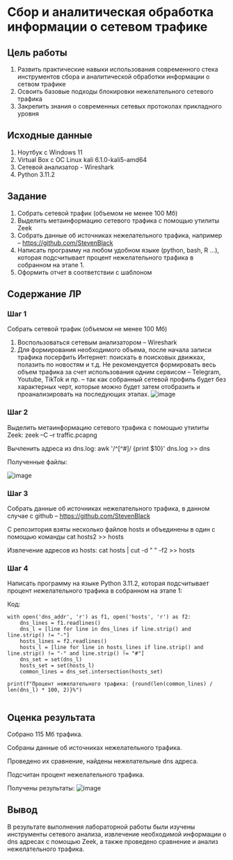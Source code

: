 # Сбор и аналитическая обработка информации о сетевом трафике

## Цель работы

1. Развить практические навыки использования современного стека инструментов сбора и аналитической обработки информации о сетвом трафике
2. Освоить базовые подходы блокировки нежелательного сетевого трафика
3. Закрепить знания о современных сетевых протоколах прикладного уровня

## ️Исходные данные

1. Ноутбук с Windows 11
2. Virtual Box с ОС Linux kali 6.1.0-kali5-amd64
3. Сетевой анализатор - Wireshark
4. Python 3.11.2

## ️Задание

1. Собрать сетевой трафик (объемом не менее 100 Мб)
2. Выделить метаинформацию сетевого трафика с помощью утилиты Zeek
3. Собрать данные об источниках нежелательного трафика, например – https://github.com/StevenBlack
4. Написать программу на любом удобном языке (python, bash, R …), которая подсчитывает процент нежелательного трафика в собранном на этапе 1.
5. Оформить отчет в соответствии с шаблоном

## Содержание ЛР

### Шаг 1

Собрать сетевой трафик (объемом не менее 100 Мб)

1. Воспользоваться сетевым анализатором – Wireshark
2. Для формирования необходимого объема, после начала записи трафика посерфить Интернет: поискать в поисковых движках, полазить по новостям и т.д. Не рекомендуется формировать весь объем трафика за счет использования одним сервисом – Telegram, Youtube, TikTok и пр. – так как собранный
сетевой профиль будет без характерных черт, которые можно будет затем отобразить и проанализировать на последующих этапах.
![image](https://user-images.githubusercontent.com/90778174/230844353-87cc2e3e-e78a-4763-b191-f923dbabdb8a.png)


### Шаг 2

Выделить метаинформацию сетевого трафика с помощью утилиты Zeek:
zeek –C –r traffic.pcapng

Вычленить адреса из dns.log:
awk '/^[^#]/ {print $10}' dns.log >> dns

Полученные файлы:

![image](https://user-images.githubusercontent.com/90778174/230844615-cd2a65eb-e45f-4ae7-ad48-e8a43460baca.png)


### Шаг 3

Собрать данные об источниках нежелательного трафика, в данном случае с github – https://github.com/StevenBlack

С репозитория взяты несколько файлов hosts и объединены в один с помощью команды cat hosts2 >> hosts

Извлечение адресов из hosts:
cat hosts | cut -d " " -f2 >> hosts

### Шаг 4

Написать программу на языке Python 3.11.2, которая подсчитывает процент
нежелательного трафика в собранном на этапе 1:

Код:
```
with open('dns_addr', 'r') as f1, open('hosts', 'r') as f2:
	dns_lines = f1.readlines()		
	dns_l = [line for line in dns_lines if line.strip() and line.strip() != "-"]
	hosts_lines = f2.readlines()
	hosts_l = [line for line in hosts_lines if line.strip() and line.strip() != "-" and line.strip() != "#"]
	dns_set = set(dns_l)
	hosts_set = set(hosts_l)
	common_lines = dns_set.intersection(hosts_set)

print(f"Процент нежелательного трафика: {round(len(common_lines) / len(dns_l) * 100, 2)}%")


```

## ️Оценка результата

Собрано 115 Мб трафика.

Собраны данные об источниках нежелательного трафика.

Проведено их сравнение, найдены нежелательные dns адреса.

Подсчитан процент нежелательного трафика.

Получены результаты:
![image](https://user-images.githubusercontent.com/90778174/230845090-841327c3-e75b-4174-aff2-32a9aaf0c5d2.png)


## ️Вывод 

В результате выполнения лабораторной работы были изучены инструменты сетевого анализа, извлечение необходимой информации о dns адресах с помощью Zeek, а также проведено сравнение и анализ нежелательного трафика.
